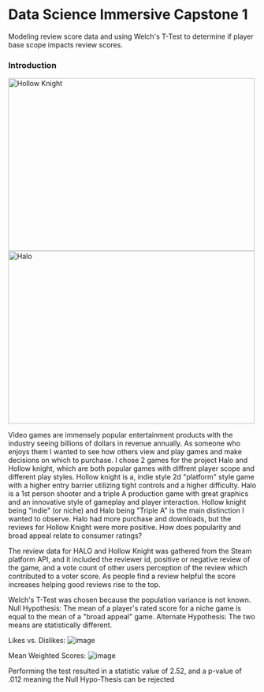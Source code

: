 # Data Science Immersive Capstone 1
Modeling review score data and using Welch's T-Test to determine if player base scope impacts review scores.
    
### Introduction

<img src="https://user-images.githubusercontent.com/25779351/121104193-20f0bf80-c7c7-11eb-8472-fb78aa5bbead.png" alt="Hollow Knight" width="500" height="350">  <img src="https://user-images.githubusercontent.com/25779351/121104211-2b12be00-c7c7-11eb-83e3-49fb80ac04b1.png" alt="Halo" width="500" height="350"> 


Video games are immensely popular entertainment products with the industry seeing billions of dollars in revenue annually.  As someone who enjoys them I wanted to see how others view and play games and make decisions on which to purchase.  I chose 2 games for the project Halo and Hollow knight, which are both popular games with diffrent player scope and different play styles.  Hollow knight is a, indie style 2d "platform" style game with a higher entry barrier utilizing tight controls and a higher difficulty. Halo is a 1st person shooter and a triple A production game with great graphics and an innovative style of gameplay and player interaction.  Hollow knight being "indie" (or niche) and Halo being "Triple A" is the main distinction I wanted to observe. Halo had more purchase and downloads, but the reviews for Hollow Knight were more positive.  How does popularity and broad appeal relate to consumer ratings?
    
The review data for HALO and Hollow Knight was gathered from the Steam platform API, and it included the reviewer id, positive or negative review of the game, and a vote count of other users perception of the review which contributed to a voter score.  As people find a review helpful the score increases helping good reviews rise to the top.

Welch's T-Test was chosen because the population variance is not known. 
Null Hypothesis: The mean of a player's rated score for a niche game is equal to the mean of a "broad appeal" game.
Alternate Hypothesis: The two means are statistically different.

Likes vs. Dislikes:
![image](https://user-images.githubusercontent.com/25779351/120391806-3496b480-c2f5-11eb-915f-9322bd2fd29a.png)

Mean Weighted Scores:
![image](https://user-images.githubusercontent.com/25779351/120391849-437d6700-c2f5-11eb-8320-ecb79e05b855.png)

Performing the test resulted in a statistic value of 2.52, and a p-value of .012 meaning the Null Hypo-Thesis can be rejected


